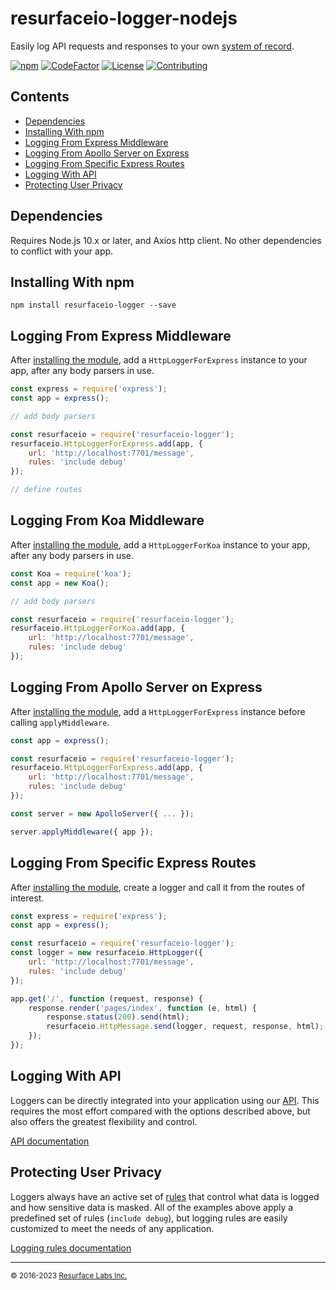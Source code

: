 # resurfaceio-logger-nodejs
Easily log API requests and responses to your own <a href="https://resurface.io">system of record</a>.

[![npm](https://img.shields.io/npm/v/resurfaceio-logger)](https://badge.fury.io/js/resurfaceio-logger)
[![CodeFactor](https://www.codefactor.io/repository/github/resurfaceio/logger-nodejs/badge)](https://www.codefactor.io/repository/github/resurfaceio/logger-nodejs)
[![License](https://img.shields.io/github/license/resurfaceio/logger-nodejs)](https://github.com/resurfaceio/logger-nodejs/blob/master/LICENSE)
[![Contributing](https://img.shields.io/badge/contributions-welcome-green.svg)](https://github.com/resurfaceio/logger-nodejs/blob/master/CONTRIBUTING.md)

## Contents

<ul>
<li><a href="#dependencies">Dependencies</a></li>
<li><a href="#installing_with_npm">Installing With npm</a></li>
<li><a href="#logging_from_express_middleware">Logging From Express Middleware</a></li>
<li><a href="#logging_from_apollo_server_on_express">Logging From Apollo Server on Express</a></li>
<li><a href="#logging_from_express_route">Logging From Specific Express Routes</a></li>
<li><a href="#logging_with_api">Logging With API</a></li>
<li><a href="#privacy">Protecting User Privacy</a></li>
</ul>

<a name="dependencies"/>

## Dependencies

Requires Node.js 10.x or later, and Axios http client. No other dependencies to conflict with your app.

<a name="installing_with_npm"/>

## Installing With npm

```
npm install resurfaceio-logger --save
```

<a name="logging_from_express_middleware"/>

## Logging From Express Middleware

After <a href="#installing_with_npm">installing the module</a>, add a `HttpLoggerForExpress` instance to your app, after
any body parsers in use.

```js
const express = require('express');
const app = express();

// add body parsers

const resurfaceio = require('resurfaceio-logger');
resurfaceio.HttpLoggerForExpress.add(app, {
    url: 'http://localhost:7701/message', 
    rules: 'include debug'
});

// define routes
```

<a name="logging_from_koa_middleware"/>

## Logging From Koa Middleware

After <a href="#installing_with_npm">installing the module</a>, add a `HttpLoggerForKoa` instance to your app, after
any body parsers in use.

```js
const Koa = require('koa');
const app = new Koa();

// add body parsers

const resurfaceio = require('resurfaceio-logger');
resurfaceio.HttpLoggerForKoa.add(app, {
    url: 'http://localhost:7701/message', 
    rules: 'include debug'
});

```

<a name="logging_from_apollo_server_on_express"/>

## Logging From Apollo Server on Express

After <a href="#installing_with_npm">installing the module</a>, add a `HttpLoggerForExpress` instance before calling `applyMiddleware`.

```js
const app = express();

const resurfaceio = require('resurfaceio-logger');
resurfaceio.HttpLoggerForExpress.add(app, {
    url: 'http://localhost:7701/message', 
    rules: 'include debug'
});

const server = new ApolloServer({ ... });

server.applyMiddleware({ app });
```

<a name="logging_from_express_route"/>

## Logging From Specific Express Routes

After <a href="#installing_with_npm">installing the module</a>, create a logger and call it from the routes of interest.

```js
const express = require('express');
const app = express();

const resurfaceio = require('resurfaceio-logger');
const logger = new resurfaceio.HttpLogger({
    url: 'http://localhost:7701/message',
    rules: 'include debug'
});

app.get('/', function (request, response) {
    response.render('pages/index', function (e, html) {
        response.status(200).send(html);
        resurfaceio.HttpMessage.send(logger, request, response, html);
    });
});
```

<a name="logging_with_api"/>

## Logging With API

Loggers can be directly integrated into your application using our [API](API.md). This requires the most effort compared with
the options described above, but also offers the greatest flexibility and control.

[API documentation](API.md)

<a name="privacy"/>

## Protecting User Privacy

Loggers always have an active set of <a href="https://resurface.io/rules.html">rules</a> that control what data is logged
and how sensitive data is masked. All of the examples above apply a predefined set of rules (`include debug`),
but logging rules are easily customized to meet the needs of any application.

<a href="https://resurface.io/rules.html">Logging rules documentation</a>

---
<small>&copy; 2016-2023 <a href="https://resurface.io">Resurface Labs Inc.</a></small>
